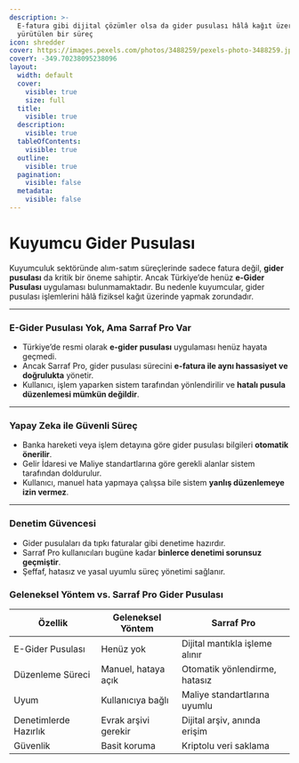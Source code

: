 ```yaml
---
description: >-
  E-fatura gibi dijital çözümler olsa da gider pusulası hâlâ kağıt üzerinde
  yürütülen bir süreç
icon: shredder
cover: https://images.pexels.com/photos/3488259/pexels-photo-3488259.jpeg
coverY: -349.70238095238096
layout:
  width: default
  cover:
    visible: true
    size: full
  title:
    visible: true
  description:
    visible: true
  tableOfContents:
    visible: true
  outline:
    visible: true
  pagination:
    visible: false
  metadata:
    visible: false
---
```


# Kuyumcu Gider Pusulası

Kuyumculuk sektöründe alım-satım süreçlerinde sadece fatura değil, **gider pusulası** da kritik bir öneme sahiptir. Ancak Türkiye’de henüz **e-Gider Pusulası** uygulaması bulunmamaktadır. Bu nedenle kuyumcular, gider pusulası işlemlerini hâlâ fiziksel kağıt üzerinde yapmak zorundadır.

***

### E-Gider Pusulası Yok, Ama Sarraf Pro Var

* Türkiye’de resmi olarak **e-gider pusulası** uygulaması henüz hayata geçmedi.
* Ancak Sarraf Pro, gider pusulası sürecini **e-fatura ile aynı hassasiyet ve doğrulukta** yönetir.
* Kullanıcı, işlem yaparken sistem tarafından yönlendirilir ve **hatalı pusula düzenlemesi mümkün değildir**.

***

### Yapay Zeka ile Güvenli Süreç

* Banka hareketi veya işlem detayına göre gider pusulası bilgileri **otomatik önerilir**.
* Gelir İdaresi ve Maliye standartlarına göre gerekli alanlar sistem tarafından doldurulur.
* Kullanıcı, manuel hata yapmaya çalışsa bile sistem **yanlış düzenlemeye izin vermez**.

***

### Denetim Güvencesi

* Gider pusulaları da tıpkı faturalar gibi denetime hazırdır.
* Sarraf Pro kullanıcıları bugüne kadar **binlerce denetimi sorunsuz geçmiştir**.
* Şeffaf, hatasız ve yasal uyumlu süreç yönetimi sağlanır.

### Geleneksel Yöntem vs. Sarraf Pro Gider Pusulası

| Özellik               | Geleneksel Yöntem    | Sarraf Pro                     |
| --------------------- | -------------------- | ------------------------------ |
| E-Gider Pusulası      | Henüz yok            | Dijital mantıkla işleme alınır |
| Düzenleme Süreci      | Manuel, hataya açık  | Otomatik yönlendirme, hatasız  |
| Uyum                  | Kullanıcıya bağlı    | Maliye standartlarına uyumlu   |
| Denetimlerde Hazırlık | Evrak arşivi gerekir | Dijital arşiv, anında erişim   |
| Güvenlik              | Basit koruma         | Kriptolu veri saklama          |
